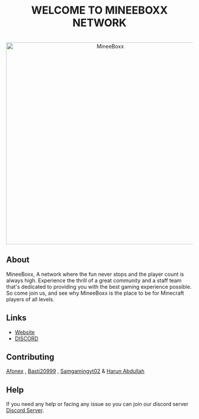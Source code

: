 <div align="center">
	<h1><strong>WELCOME TO MINEEBOXX NETWORK</strong></h1>
	<br />
		<a href="https://discord.gg/JVjbPCGkkH"><img src="https://i.ibb.co/4jRYG4h/mb.png" width="546" alt="MineeBoxx" /></a>
	<br />

 	


</div>

## About

MineeBoxx, A network where the fun never stops and the player count is always high. Experience the thrill of a great community and a staff team that's dedicated to providing you with the best gaming experience possible. So come join us, and see why MineeBoxx is the place to be for Minecraft players of all levels.

## Links

- [Website]
- [DISCORD]

## Contributing

[Afonex](https://discord.com/users/1124994416373940334) , [Basti20999](https://discord.com/users/939830068358811708) , [Samgamingyt02](https://discord.com/users/826497028073980005) & [Harun Abdullah](https://discord.com/users/941207098434416700) 

## Help

If you need any help or facing any issue so you can join our discord server [Discord Server]([DISCORD]).

[website]: https://mineeboxx.xyz
[discord]: https://discord.gg/JVjbPCGkkH
